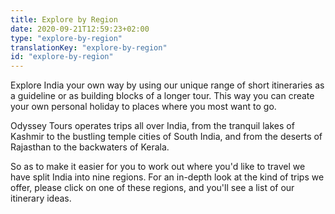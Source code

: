 ```yaml
---
title: Explore by Region
date: 2020-09-21T12:59:23+02:00
type: "explore-by-region"
translationKey: "explore-by-region"
id: "explore-by-region"
---
```


Explore India your own way by using our unique range of short itineraries as a guideline or as building blocks of a longer tour. This way you can create your own personal holiday to places where you most want to go.

Odyssey Tours operates trips all over India, from the tranquil lakes of Kashmir to the bustling temple cities of South India, and from the deserts of Rajasthan to the backwaters of Kerala.

So as to make it easier for you to work out where you'd like to travel we have split India into nine regions. For an in-depth look at the kind of trips we offer, please click on one of these regions, and you'll see a list of our itinerary ideas.
